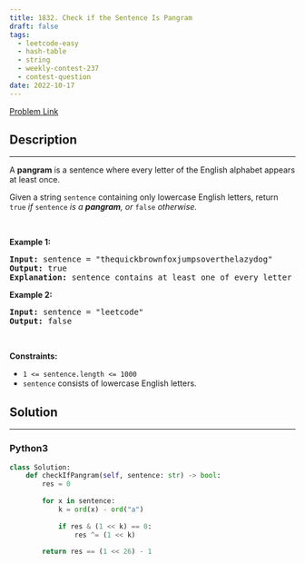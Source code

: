 ```yaml
---
title: 1832. Check if the Sentence Is Pangram
draft: false
tags: 
  - leetcode-easy
  - hash-table
  - string
  - weekly-contest-237
  - contest-question
date: 2022-10-17
---
```


[Problem Link](https://leetcode.com/problems/check-if-the-sentence-is-pangram/)

## Description

---
<p>A <strong>pangram</strong> is a sentence where every letter of the English alphabet appears at least once.</p>

<p>Given a string <code>sentence</code> containing only lowercase English letters, return<em> </em><code>true</code><em> if </em><code>sentence</code><em> is a <strong>pangram</strong>, or </em><code>false</code><em> otherwise.</em></p>

<p>&nbsp;</p>
<p><strong class="example">Example 1:</strong></p>

<pre>
<strong>Input:</strong> sentence = &quot;thequickbrownfoxjumpsoverthelazydog&quot;
<strong>Output:</strong> true
<strong>Explanation:</strong> sentence contains at least one of every letter of the English alphabet.
</pre>

<p><strong class="example">Example 2:</strong></p>

<pre>
<strong>Input:</strong> sentence = &quot;leetcode&quot;
<strong>Output:</strong> false
</pre>

<p>&nbsp;</p>
<p><strong>Constraints:</strong></p>

<ul>
	<li><code>1 &lt;= sentence.length &lt;= 1000</code></li>
	<li><code>sentence</code> consists of lowercase English letters.</li>
</ul>


## Solution

---
### Python3
``` py title='check-if-the-sentence-is-pangram'
class Solution:
    def checkIfPangram(self, sentence: str) -> bool:
        res = 0
        
        for x in sentence:
            k = ord(x) - ord("a")
            
            if res & (1 << k) == 0:
                res ^= (1 << k)
        
        return res == (1 << 26) - 1
```

